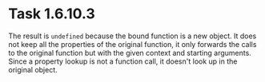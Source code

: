 # Task 1.6.10.3

The result is `undefined` because the bound function is a new object. It does
not keep all the properties of the original function, it only forwards the calls
to the original function but with the given context and starting arguments.
Since a property lookup is not a function call, it doesn't look up in the
original object.

